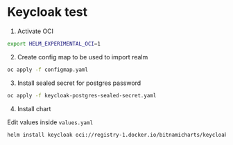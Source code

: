 # Keycloak test


1. Activate OCI

```bash
export HELM_EXPERIMENTAL_OCI=1
```

2. Create config map to be used to import realm

```bash
oc apply -f configmap.yaml
```

3. Install sealed secret for postgres password


```bash
oc apply -f keycloak-postgres-sealed-secret.yaml
``` 

4. Install chart

Edit values inside `values.yaml`

```bash
helm install keycloak oci://registry-1.docker.io/bitnamicharts/keycloak --version 17.3.5 -f values.yaml
```
